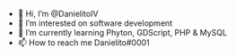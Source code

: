- 👋 Hi, I’m @DanielitoIV
- 👀 I’m interested on software development
- 🌱 I’m currently learning Phyton, GDScript, PHP & MySQL
- 📫 How to reach me Danielito#0001

<!---
DanielitoIV/DanielitoIV is a ✨ special ✨ repository because its `README.md` (this file) appears on your GitHub profile.
You can click the Preview link to take a look at your changes.
--->
